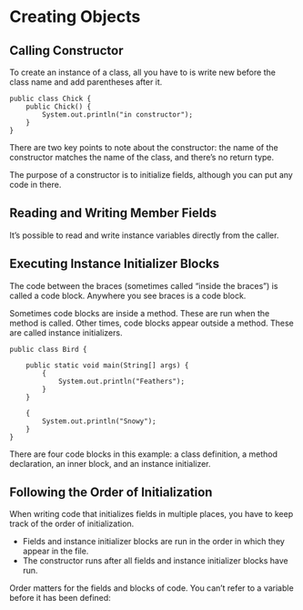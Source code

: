 # Creating Objects

## Calling Constructor

To create an instance of a class, all you have to is write new before the class name and add parentheses after it.

```
public class Chick {
    public Chick() {
        System.out.println("in constructor");
    }
}
```

There are two key points to note about the constructor: the name of the constructor matches the name of the class, and
there’s no return type.

The purpose of a constructor is to initialize fields, although you can put any code in there.

## Reading and Writing Member Fields

It’s possible to read and write instance variables directly from the caller.

## Executing Instance Initializer Blocks

The code between the braces (sometimes called “inside the braces”) is called a code block.
Anywhere you see braces is a code block.

Sometimes code blocks are inside a method. These are run when the method is called. Other times, code blocks appear
outside a method. These are called instance initializers.

```
public class Bird {

    public static void main(String[] args) {
        {
            System.out.println("Feathers");
        }
    }

    {
        System.out.println("Snowy");
    }
}
```

There are four code blocks in this example: a class definition, a method declaration, an inner block, and an instance
initializer.

## Following the Order of Initialization

When writing code that initializes fields in multiple places, you have to keep track of the order of initialization.

- Fields and instance initializer blocks are run in the order in which they appear in the file.
- The constructor runs after all fields and instance initializer blocks have run.

Order matters for the fields and blocks of code. You can’t refer to a variable before it has been defined:
